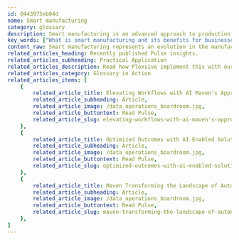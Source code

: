 ```yaml
---
id: 0443975eb04d
name: Smart manufacturing
category: glossary
description: Smart manufacturing is an advanced approach to production that fuses automation, data analytics, and computerized controls, streamlining operations and boosting productivity while integrating IT and operational systems to swiftly adapt to changes, thereby enhancing efficiency and reducing costs.
key_words: ["What is smart manufacturing and its benefits for businesses", "How does smart manufacturing integrate with big data analytics", "What are the roles of AI in smart manufacturing", "How is automation technology changing the manufacturing sector", "What is the impact of smart manufacturing on operational efficiency", "How can predictive maintenance reduce manufacturing costs", "What is the relationship between ERP systems and smart manufacturing", "How does smart manufacturing enable mass customization", "What are the business advantages of adopting smart manufacturing", "How does Maven Technologies support smart manufacturing integration"]
content_raw: Smart manufacturing represents an evolution in the manufacturing sector, designed to streamline operations and optimise productivity via the utilization of automation technology, Big Data analytics, and sophisticated computerised controls. It is an approach that balances technology with strategic planning to enhance efficiencies, reduce overheads, and maximise yield. The cornerstone of smart manufacturing is the integration of Information Technology (IT) systems with operational systems, including product lifecycle management and Enterprise Resource Planning (ERP) structures. This nexus allows manufacturers to adapt swiftly and effectively to shifts on the production line and wider value chain adjustments. The business advantages of embracing smart manufacturing are multifaceted and substantial. Firstly, it enables a constant cycle of operational advancement, leading to augmented productivity and diminished costs. This is mostly thanks to self-monitoring mechanisms and predictive maintenance, which utilise machine learning to decrease downtime and minimise repair outlays. Secondly, this manufacturing model enhances real-time awareness of the status of production hardware and raw materials. Such insight simplifies the task of meeting customer needs that may fluctuate, mass customising products, and strategizing new product and service development. In essence, smart manufacturing deployments serve as the driving force, unlocking productivity and offering businesses the ability to leverage the power of elite technologies. Here at Maven Technologies, our team of experienced professionals can help customers of all sizes see the business benefits of such advancements, supporting the implementation process from start to finish. By enabling your business to integrate smart manufacturing solutions, we aim to deliver value at scale, fuelling your growth in the modern-world market.
related_articles_heading: Recently published Pulse insights.
related_articles_subheading: Practical Application
related_articles_description: Read how Plexsive implement this with our clients.
related_articles_category: Glossary in Action
related_articles_items: [
	{
		related_article_title: Elevating Workflows with AI Maven's Approach,
		related_article_subheading: Article,
		related_article_image: /data_operations_boardroom.jpg,
		related_article_buttontext: Read Pulse,
		related_article_slug: elevating-workflows-with-ai-maven's-approach
	},
	{
		related_article_title: Optimized Outcomes with AI-Enabled Solutions,
		related_article_subheading: Article,
		related_article_image: /data_operations_boardroom.jpg,
		related_article_buttontext: Read Pulse,
		related_article_slug: optimized-outcomes-with-ai-enabled-solutions
	},
	{
		related_article_title: Maven Transforming the Landscape of Autonomous Vehicles,
		related_article_subheading: Article,
		related_article_image: /data_operations_boardroom.jpg,
		related_article_buttontext: Read Pulse,
		related_article_slug: maven-transforming-the-landscape-of-autonomous-vehicles
	},
]
---
```

